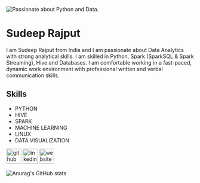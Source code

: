 ![Passionate about Python and Data.](https://media-exp1.licdn.com/dms/image/C4E16AQFizli248KPDw/profile-displaybackgroundimage-shrink_200_800/0/1620063772112?e=1627516800&v=beta&t=4GwFDWwsjlaJXTnyBzQ_sY9UI7AXmjyfm9FoLXXUk2U)

# Sudeep Rajput
I am Sudeep Rajput from India and I am passionate about Data Analytics with strong analytical skills. I am skilled in Python, Spark (SparkSQL & Spark Streaming), Hive and Databases.
​I am comfortable working in a fast-paced, dynamic work environment with professional written and verbal communication skills.

## Skills
 - PYTHON
 - HIVE
 - SPARK
 - MACHINE LEARNING
 - LINUX
 - DATA VISUALIZATION




[<img src='https://cdn.jsdelivr.net/npm/simple-icons@3.0.1/icons/github.svg' alt='github' height='40'>](https://github.com/https://github.com/SudeepRajput21)  [<img src='https://cdn.jsdelivr.net/npm/simple-icons@3.0.1/icons/linkedin.svg' alt='linkedin' height='40'>](https://www.linkedin.com/in/https://www.linkedin.com/in/sudeeprajput//)  [<img src='https://cdn.jsdelivr.net/npm/simple-icons@3.0.1/icons/icloud.svg' alt='website' height='40'>](https://www.sudeeprajput.com/)  




![Anurag's GitHub stats](https://github-readme-stats.vercel.app/api?username=SudeepRajput21&hide=contribs,prs&show_icons=true&theme=radical)

